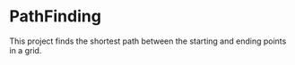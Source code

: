 # PathFinding
This project finds the shortest path between the starting and ending points in a grid.



